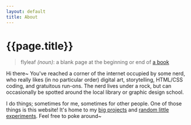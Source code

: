 ```yaml
---
layout: default
title: About
---
```

# {{page.title}}

>flyleaf <i>(noun)</i>: a blank page at the beginning or end of [a book](//en.wikipedia.org/wiki/Book_design#Front_cover,_spine,_and_back_cover_of_the_dust-jacket)

Hi there~ You've reached a corner of the internet occupied by some nerd, who really likes (in no particular order) digital art, storytelling, HTML/CSS coding, and gratuitous run-ons. The nerd lives under a rock, but can occasionally be spotted around the local library or graphic design school.

I do things; sometimes for me, sometimes for other people. One of those things is this website! It's home to my [big projects](/projects) and [random little experiments](/shriblets). Feel free to poke around~